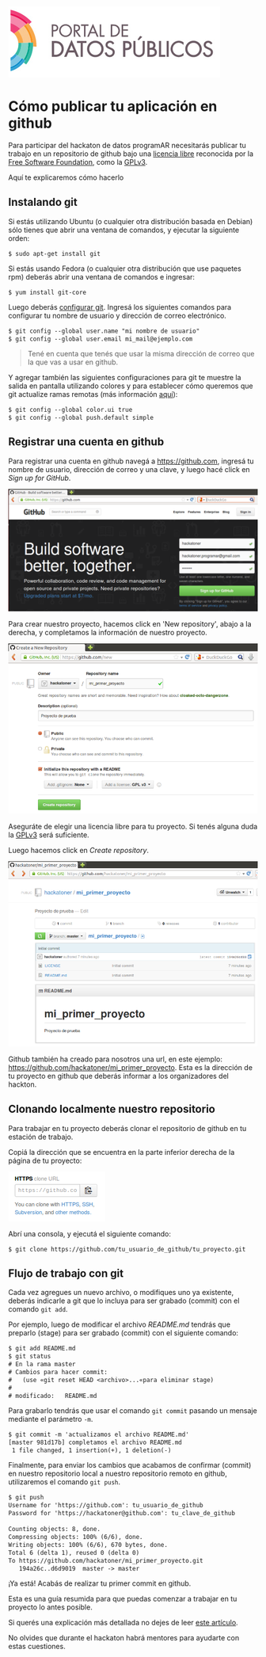 ![Portal de datos publicos](images/portal/banner_portal_datos.png)

Cómo publicar tu aplicación en github
=====================================

Para participar del hackaton de datos programAR necesitarás publicar tu trabajo en un repositorio de github bajo una [licencia libre](http://www.gnu.org/licenses/license-list.html#GPLCompatibleLicenses) reconocida por la [Free Software Foundation](http://www.fsf.org/), como la [GPLv3](http://www.gnu.org/licenses/gpl.html).

Aquí te explicaremos cómo hacerlo

Instalando git
--------------

Si estás utilizando Ubuntu (o cualquier otra distribución basada en Debian) sólo tienes que abrir una ventana de comandos, y ejecutar la siguiente orden:

```
$ sudo apt-get install git
```

Si estás usando Fedora (o cualquier otra distribución que use paquetes rpm) deberás abrir una ventana de comandos e ingresar:

```
$ yum install git-core
```

Luego deberás [configurar git](http://git-scm.com/book/es/Empezando-Configurando-Git-por-primera-vez). Ingresá los siguientes comandos para configurar tu nombre de usuario y dirección de correo electrónico.

```
$ git config --global user.name "mi nombre de usuario"
$ git config --global user.email mi_mail@ejemplo.com
```

> Tené en cuenta que tenés que usar la misma dirección de correo que la que vas a usar en github.

Y agregar también las siguientes configuraciones para git te muestre la salida en pantalla utilizando colores y para establecer cómo queremos que git actualize ramas remotas (más información <a href='http://stackoverflow.com/a/13148313/47633'>aquí</a>):

```
$ git config --global color.ui true
$ git config --global push.default simple
```

Registrar una cuenta en github
------------------------------

Para registrar una cuenta en github navegá a https://github.com, ingresá tu nombre de usuario, dirección de correo y una clave, y luego hacé click en *Sign up for GitHub*.

![Github signin](images/github/github-signin.png "Github signin")

Para crear nuestro proyecto, hacemos click en 'New repository', abajo a la derecha, y completamos la información de nuestro proyecto.

![Creando un nuevo repo](images/github/github-create_a_new_repo.png "Creando un nuevo repo")

Aseguráte de elegir una licencia libre para tu proyecto. Si tenés alguna duda la [GPLv3](http://www.gnu.org/licenses/gpl.html) será suficiente.

Luego hacemos click en *Create repository*.

![Mi primer proyecto en github](images/github/github-mi_primer_proyecto.png "Mi primer proyecto en github")

Github también ha creado para nosotros una url, en este ejemplo: https://github.com/hackatoner/mi_primer_proyecto. Esta es la dirección de tu proyecto en github que deberás informar a los organizadores del hackton.

Clonando localmente nuestro repositorio
---------------------------------------

Para trabajar en tu proyecto deberás clonar el repositorio de github en tu estación de trabajo.

Copiá la dirección que se encuentra en la parte inferior derecha de la página de tu proyecto:

![Clonando un repo](images/github/github-clone_repo.png "Clonando un repo")

Abrí una consola, y ejecutá el siguiente comando:

```
$ git clone https://github.com/tu_usuario_de_github/tu_proyecto.git
```

Flujo de trabajo con git
------------------------

Cada vez agregues un nuevo archivo, o modifiques uno ya existente, deberás indicarle a git que lo incluya para ser grabado (commit) con el comando ```git add```.

Por ejemplo, luego de modificar el archivo *README.md* tendrás que preparlo (stage) para ser grabado (commit) con el siguiente comando:

```
$ git add README.md
$ git status
# En la rama master
# Cambios para hacer commit:
#   (use «git reset HEAD <archivo>...«para eliminar stage)
#
# modificado:   README.md
```

Para grabarlo tendrás que usar el comando ```git commit``` pasando un mensaje mediante el parámetro ```-m```.

```
$ git commit -m 'actualizamos el archivo README.md'
[master 981d17b] completamos el archivo README.md
 1 file changed, 1 insertion(+), 1 deletion(-)
```

Finalmente, para enviar los cambios que acabamos de confirmar (commit) en nuestro repositorio local a nuestro repositorio remoto en github, utilizaremos el comando ```git push```.

```
$ git push
Username for 'https://github.com': tu_usuario_de_github
Password for 'https://hackatoner@github.com': tu_clave_de_github

Counting objects: 8, done.
Compressing objects: 100% (6/6), done.
Writing objects: 100% (6/6), 670 bytes, done.
Total 6 (delta 1), reused 0 (delta 0)
To https://github.com/hackatoner/mi_primer_proyecto.git
   194a26c..d6d9019  master -> master
```

¡Ya está! Acabás de realizar tu primer commit en github.

Esta es una guía resumida para que puedas comenzar a trabajar en tu proyecto lo antes posible.

Si querés una explicación más detallada no dejes de leer [este artículo](github.md).

No olvides que durante el hackaton habrá mentores para ayudarte con estas cuestiones.
